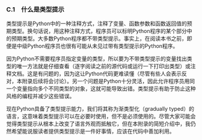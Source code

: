 ### C.1　什么是类型提示

类型提示是Python中的一种注释方式，注释了变量、函数参数和函数返回值的预期类型。换句话说，用这种注释方式，程序员可以标明Python程序的某个部分中的预期类型。大多数Python程序都不带类型提示。事实上，在阅读本书之前，即便是中级Python程序员也很有可能从未见过带有类型提示的Python程序。

因为Python不需要程序员指定变量的类型，所以要为不带类型提示的变量找出类型的唯一方法就是仔细查看（逐字阅读之前的源代码或运行一下打印出类型）或注释文档。这是有问题的，因为这让Python代码更难读懂（尽管有些人会表示反对，本附录后续将会讨论）。另一个问题是Python十分灵活，因此允许程序员用同一个变量指向多个不同类型的对象，这就可能导致出错。类型提示有助于防止这种风格的编程并减少这些错误。

现在Python具备了类型提示能力，我们将其称为渐类型化（gradually typed）的语言，这意味着类型提示可以在必要时使用，但不是必须使用的。尽管大家可能会觉得类型提示从根本上改变了语言外观而抵触它，但在本附录的简短介绍中，我仍然希望能说服读者提供类型提示是一件好事情，应该在代码中善加利用。

